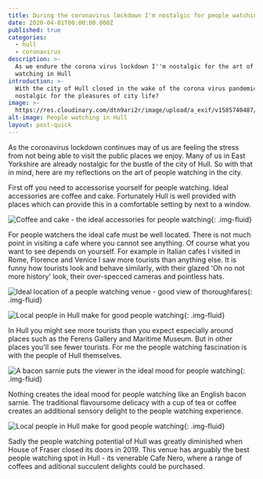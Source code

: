 ```yaml
---
title: During the coronavirus lockdown I'm nostalgic for people watching in Hull
date: 2020-04-01T00:00:00.000Z
published: true
categories:
  - hull
  - coronavirus
description: >-
  As we endure the corona virus lockdown I''m nostalgic for the art of people
  watching in Hull
introduction: >-
  With the city of Hull closed in the wake of the corona virus pandemic, are we
  nostalgic for the pleasures of city life?
image: >-
  https://res.cloudinary.com/dtn9ari2r/image/upload/a_exif/v1585740487/blog/2017-11-27_12-48-51_016.jpg
alt-image: People watching in Hull
layout: post-quick
---
```


As the coronavirus lockdown continues may of us are feeling the stress from not being able to visit the public places we enjoy. Many of us in East Yorkshire are already nostalgic for the bustle of the city of Hull. So with that in mind, here are my reflections on the art of people watching in the city.

First off you need to accessorise yourself for people watching. Ideal accessories are coffee and cake. Fortunately Hull is well provided with places which can provide this in a comfortable setting by next to a window.

![Coffee and cake - the ideal accessories for people watching](https://res.cloudinary.com/dtn9ari2r/image/upload/a_exif/v1585301087/blog/B5AF2396-7490-46F8-92B8-BADC40D427DE.jpg){: .img-fluid}

For people watchers the ideal cafe must be well located. There is not much point in visiting a cafe where you cannot see anything. Of course what you want to see depends on yourself. For example in Italian cafes I visited in Rome, Florence and Venice I saw more tourists than anything else. It is funny how tourists look and behave similarly, with their glazed 'Oh no not more history' look, their over-specced cameras and pointless hats.

![Ideal location of a people watching venue - good view of thoroughfares](https://res.cloudinary.com/dtn9ari2r/image/upload/a_exif/v1585740485/blog/2017-09-14_13-05-43_833.jpg){: .img-fluid}

![Local people in Hull make for good people watching](https://res.cloudinary.com/dtn9ari2r/image/upload/a_exif/v1585740480/blog/2017-10-06_13-11-37_158.jpg){: .img-fluid}

In Hull you might see more tourists than you expect especially around places such as the Ferens Gallery and Maritime Museum. But in other places you'll see fewer tourists. For me the people watching fascination is with the people of Hull themselves. 



![A bacon sarnie puts the viewer in the ideal mood for people watching](https://res.cloudinary.com/dtn9ari2r/image/upload/a_exif/v1585740468/blog/2017-09-01_13-01-39_412.jpg){: .img-fluid}

Nothing creates the ideal mood for people watching like an English bacon sarnie. The traditional flavoursome delicacy with a cup of tea or coffee creates an additional sensory delight to the people watching experience.

![Local people in Hull make for good people watching](https://res.cloudinary.com/dtn9ari2r/image/upload/a_exif/v1585740493/blog/2017-11-28_12-59-34_513.jpg){: .img-fluid}

Sadly the people watching potential of Hull was greatly diminished when House of Fraser closed its doors in 2019. This venue has arguably the best people watching spot in Hull - its venerable Cafe Nero, where a range of coffees and aditional succulent delights could be purchased. 






